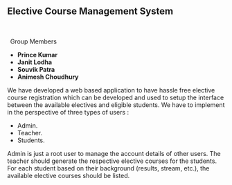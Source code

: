 <h2>Elective Course Management System</h2>
<br>
<p>&ensp;Group Members</p>


<ul>
  <li><b>Prince Kumar</b></li>
  <li><b>Janit Lodha</b></li>
  <li><b>Souvik Patra</b></li>
  <li><b>Animesh Choudhury</b></li>
</ul>

We have developed a web based application to have hassle free elective course registration which can be developed and used to setup the interface between the available electives and eligible students. 
We have to implement in the perspective of three types of users :
<ul>
<li>Admin. </li>
<li>Teacher. </li>
<li>Students. </li>
</ul>
Admin is just a root user to manage the account details of other users. The teacher should generate the respective elective courses for the students. For each student based on their background (results, stream, etc.), the available elective courses should be listed.

